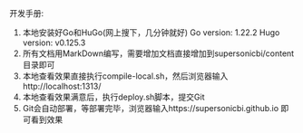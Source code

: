 开发手册:
1. 本地安装好Go和HuGo(网上搜下，几分钟就好)
   Go version: 1.22.2   Hugo version: v0.125.3  
2. 所有文档用MarkDown编写，需要增加文档直接增加到supersonicbi/content目录即可
3. 本地查看效果直接执行compile-local.sh，然后浏览器输入http://localhost:1313/
4. 本地查看效果满意后，执行deploy.sh脚本，提交Git
5. Git会自动部署，等部署完毕，浏览器输入https://supersonicbi.github.io 即可看到效果
